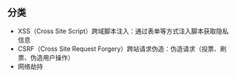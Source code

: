<!--
 * @Author: 星啸(陈远宏)
 * @Date: 2021-01-04 16:41:07
 * @LastEditTime: 2021-01-04 16:46:32
 * @LastEditors: 星啸(陈远宏)
 * @Description: 
 * @FilePath: /my-git-book/web/注入攻击.md
-->
## 分类
- XSS（Cross Site Script）跨域脚本注入：通过表单等方式注入脚本获取隐私信息
- CSRF（Cross Site Request Forgery）跨站请求伪造：伪造请求（投票、刷票、伪造用户操作）
- 网络劫持
